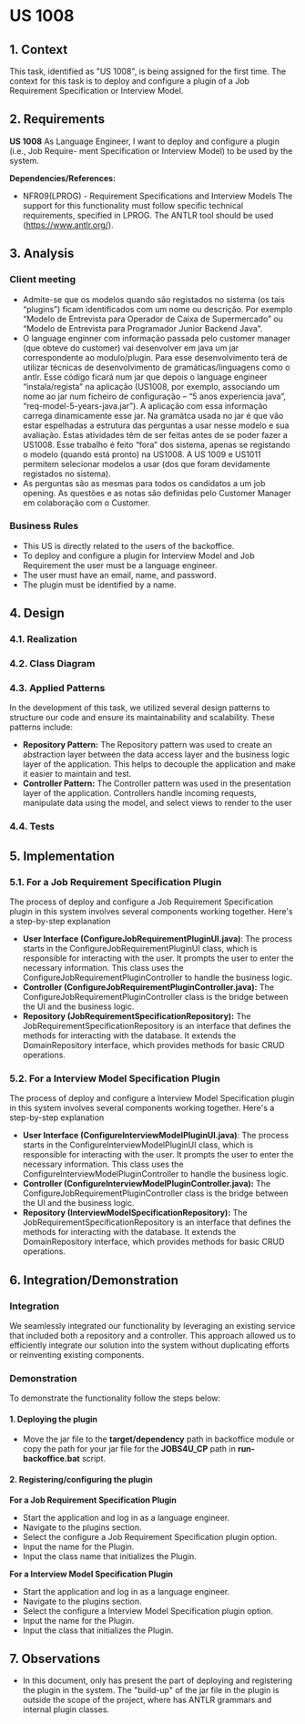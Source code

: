 # US 1008

## 1. Context

This task, identified as "US 1008", is being assigned for the first time. The context for this task is to deploy and configure a plugin of a Job Requirement Specification or Interview Model.

## 2. Requirements

**US 1008** As Language Engineer, I want to deploy and configure a plugin (i.e., Job Require-
ment Specification or Interview Model) to be used by the system.

**Dependencies/References:**

- NFR09(LPROG) - Requirement Specifications and Interview Models The support
  for this functionality must follow specific technical requirements, specified in LPROG.
  The ANTLR tool should be used (https://www.antlr.org/).

## 3. Analysis

### Client meeting

-  Admite-se que os modelos quando são registados no sistema (os tais “plugins”) ficam identificados com um nome ou descrição. Por exemplo “Modelo de Entrevista para Operador de Caixa de Supermercado” ou “Modelo de Entrevista para Programador Junior Backend Java”.
- O language enginner com informação passada pelo customer manager (que obteve do customer) vai desenvolver em java um jar correspondente ao modulo/plugin. Para esse desenvolvimento terá de utilizar técnicas de desenvolvimento de gramáticas/linguagens como o antlr. Esse código ficará num jar que depois o language engineer “instala/regista” na aplicação (US1008, por exemplo, associando um nome ao jar num ficheiro de configuração – “5 anos experiencia java”, “req-model-5-years-java.jar”). A aplicação com essa informação carrega dinamicamente esse jar. Na gramátca usada no jar é que vão estar espelhadas a estrutura das perguntas a usar nesse modelo e sua avaliação. Estas atividades têm de ser feitas antes de se poder fazer a US1008. Esse trabalho é feito “fora” dos sistema, apenas se registando o modelo (quando está pronto) na US1008. A US 1009 e US1011 permitem selecionar modelos a usar (dos que foram devidamente registados no sistema).
- As perguntas são as mesmas para todos os candidatos a um job opening. As questões e as notas são definidas pelo Customer Manager em colaboração com o Customer.


### Business Rules

- This US is directly related to the users of the backoffice.
- To deploy and configure a plugin for Interview Model and Job Requirement the user must be a language engineer.
- The user must have an email, name, and password.
- The plugin must be identified by a name.

## 4. Design

### 4.1. Realization


### 4.2. Class Diagram


### 4.3. Applied Patterns

In the development of this task, we utilized several design patterns to structure our code and ensure its
maintainability and scalability. These patterns include:


- **Repository Pattern:** The Repository pattern was used to create an abstraction layer between the data access layer
  and the business logic layer of the application. This helps to decouple the application and make it easier to maintain
  and test.
- **Controller Pattern:** The Controller pattern was used in the presentation layer of the application. Controllers
  handle incoming requests, manipulate data using the model, and select views to render to the user

### 4.4. Tests

## 5. Implementation

### 5.1. For a Job Requirement Specification Plugin 

The process of deploy and configure a Job Requirement Specification plugin in this system involves several components working together. Here's a step-by-step
explanation

- **User Interface (ConfigureJobRequirementPluginUI.java)**: The process starts in the ConfigureJobRequirementPluginUI class, which is
  responsible for interacting
  with the user. It prompts the user to enter the necessary information.
  This class uses the ConfigureJobRequirementPluginController to handle the business logic.
- **Controller (ConfigureJobRequirementPluginController.java):** The ConfigureJobRequirementPluginController class is the bridge between the
  UI and the business
  logic.
- **Repository (JobRequirementSpecificationRepository):** The JobRequirementSpecificationRepository is an interface that defines the methods for
  interacting with the
  database. It extends the DomainRepository interface, which provides methods for basic CRUD operations.

### 5.2. For a Interview Model Specification Plugin

The process of deploy and configure a Interview Model Specification plugin in this system involves several components working together. Here's a step-by-step
explanation

- **User Interface (ConfigureInterviewModelPluginUI.java)**: The process starts in the ConfigureInterviewModelPluginUI class, which is
  responsible for interacting
  with the user. It prompts the user to enter the necessary information.
  This class uses the ConfigureInterviewModelPluginController to handle the business logic.
- **Controller (ConfigureInterviewModelPluginController.java):** The ConfigureJobRequirementPluginController class is the bridge between the
  UI and the business
  logic.
- **Repository (InterviewModelSpecificationRepository):** The JobRequirementSpecificationRepository is an interface that defines the methods for
  interacting with the
  database. It extends the DomainRepository interface, which provides methods for basic CRUD operations.

## 6. Integration/Demonstration

### Integration

We seamlessly integrated our functionality by leveraging an existing service that included both a repository and a
controller. This approach allowed us to efficiently integrate our solution into the system without duplicating efforts
or reinventing existing components.

### Demonstration

To demonstrate the functionality follow the steps below:

#### 1. Deploying the plugin

- Move the jar file to the **target/dependency** path in backoffice module or copy the path for your jar file for the **JOBS4U_CP** path in **run-backoffice.bat** script.

#### 2. Registering/configuring the plugin

**For a Job Requirement Specification Plugin**

- Start the application and log in as a language engineer.
- Navigate to the plugins section.
- Select the configure a Job Requirement Specification plugin option.
- Input the name for the Plugin.
- Input the class name that initializes the Plugin. 

**For a Interview Model Specification Plugin**

- Start the application and log in as a language engineer.
- Navigate to the plugins section.
- Select the configure a Interview Model Specification plugin option.
- Input the name for the Plugin.
- Input the class that initializes the Plugin.

## 7. Observations

- In this document, only has present the part of deploying and registering the plugin in the system. The "build-up" of the jar file in the plugin is outside the scope of the project, where has ANTLR grammars and internal plugin classes.